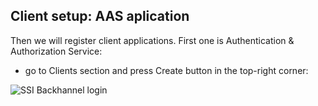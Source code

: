 ## Client setup: AAS aplication


Then we will register client applications. First one is Authentication & Authorization Service:

- go to Clients section and press Create button in the top-right corner:

![SSI Backhannel login](./images/ssi_backchannel_login.jpg "SSI Backchannel login")
